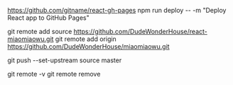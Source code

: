 https://github.com/gitname/react-gh-pages
npm run deploy -- -m "Deploy React app to GitHub Pages"

git remote add source https://github.com/DudeWonderHouse/react-miaomiaowu.git
git remote add origin https://github.com/DudeWonderHouse/miaomiaowu.git


git push --set-upstream source master

git remote -v
git remote remove <remote-name>


